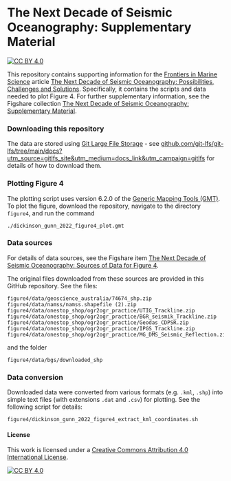 # The Next Decade of Seismic Oceanography: Supplementary Material

[![CC BY 4.0][cc-by-shield]][cc-by]

This repository contains supporting information for the [Frontiers in Marine Science](https://www.frontiersin.org/journals/marine-science) article [The Next Decade of Seismic Oceanography: Possibilities, Challenges and Solutions](https://www.doi.org/10.3389/fmars.2022.736693). Specifically, it contains the scripts and data needed to plot Figure 4. For further supplementary information, see the Figshare collection [The Next Decade of Seismic Oceanography: Supplementary Material](https://doi.org/10.6084/m9.figshare.c.5984767).

### Downloading this repository
The data are stored using [Git Large File Storage](https://git-lfs.github.com/) - see [github.com/git-lfs/git-lfs/tree/main/docs?utm_source=gitlfs_site&utm_medium=docs_link&utm_campaign=gitlfs](https://github.com/git-lfs/git-lfs/tree/main/docs?utm_source=gitlfs_site&utm_medium=docs_link&utm_campaign=gitlfs) for details of how to download them.

### Plotting Figure 4
The plotting script uses version 6.2.0 of the [Generic Mapping Tools (GMT)](https://www.generic-mapping-tools.org/).
To plot the figure, download the repository, navigate to the directory `figure4`, and run the command

```
./dickinson_gunn_2022_figure4_plot.gmt
```

### Data sources
For details of data sources, see the Figshare item [The Next Decade of Seismic Oceanography: Sources of Data for Figure 4](https://doi.org/10.6084/m9.figshare.19462118).

The original files downloaded from these sources are provided in this GitHub repository. See the files:

```
figure4/data/geoscience_australia/74674_shp.zip
figure4/data/namss/namss.shapefile (2).zip
figure4/data/onestop_shop/ogr2ogr_practice/UTIG_Trackline.zip
figure4/data/onestop_shop/ogr2ogr_practice/BGR_seismik_Trackline.zip
figure4/data/onestop_shop/ogr2ogr_practice/Geodas_CDPSR.zip
figure4/data/onestop_shop/ogr2ogr_practice/IPGS_Trackline.zip
figure4/data/onestop_shop/ogr2ogr_practice/MG_DMS_Seismic_Reflection.zip
```

and the folder

```
figure4/data/bgs/downloaded_shp
```

### Data conversion
Downloaded data were converted from various formats (e.g. `.kml`, `.shp`) into simple text files (with extensions `.dat` and `.csv`) for plotting. See the following script for details:

```
figure4/dickinson_gunn_2022_figure4_extract_kml_coordinates.sh
```

#### License

This work is licensed under a
[Creative Commons Attribution 4.0 International License][cc-by].

[![CC BY 4.0][cc-by-image]][cc-by]

[cc-by]: http://creativecommons.org/licenses/by/4.0/
[cc-by-image]: https://i.creativecommons.org/l/by/4.0/88x31.png
[cc-by-shield]: https://img.shields.io/badge/License-CC%20BY%204.0-lightgrey.svg
